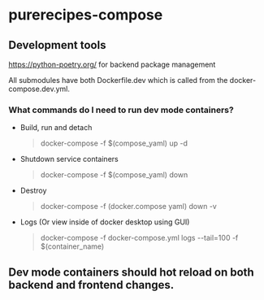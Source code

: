 # purerecipes-compose

## Development tools

https://python-poetry.org/ for backend package management

All submodules have both Dockerfile.dev which is called from the docker-compose.dev.yml.

### What commands do I need to run dev mode containers?

- Build, run and detach

  > docker-compose -f $(compose_yaml) up -d

- Shutdown service containers

  > docker-compose -f $(compose_yaml) down

- Destroy

  > docker-compose -f (docker.compose yaml) down -v

- Logs (Or view inside of docker desktop using GUI)

  > docker-compose -f docker-compose.yml logs --tail=100 -f $(container_name)

## Dev mode containers should hot reload on both backend and frontend changes.
